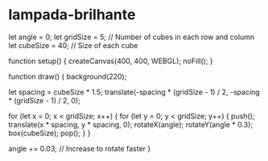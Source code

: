 # lampada-brilhante
let angle = 0;
let gridSize = 5; // Number of cubes in each row and column
let cubeSize = 40; // Size of each cube

function setup() {
  createCanvas(400, 400, WEBGL);
  noFill();
}

function draw() {
  background(220);
  
  let spacing = cubeSize * 1.5;
  translate(-spacing * (gridSize - 1) / 2, -spacing * (gridSize - 1) / 2, 0);
  
  for (let x = 0; x < gridSize; x++) {
    for (let y = 0; y < gridSize; y++) {
      push();
      translate(x * spacing, y * spacing, 0);
      rotateX(angle);
      rotateY(angle * 0.3);
      box(cubeSize);
      pop();
    }
  }
  
  angle += 0.03; // Increase to rotate faster
}
